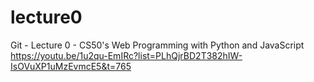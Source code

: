 # lecture0
Git - Lecture 0 - CS50's Web Programming with Python and JavaScript
https://youtu.be/1u2qu-EmIRc?list=PLhQjrBD2T382hIW-IsOVuXP1uMzEvmcE5&t=765

